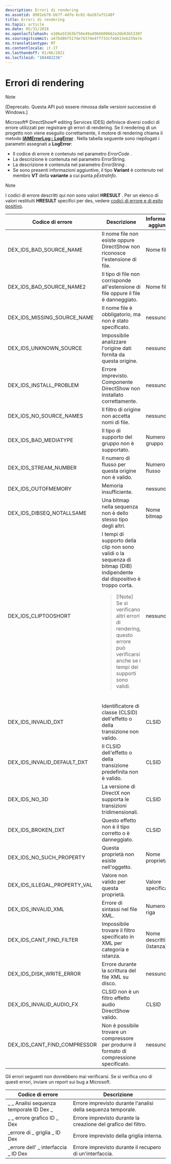 ```yaml
---
description: Errori di rendering
ms.assetid: 8901eb78-bb7f-4dfe-bc01-0a267af5140f
title: Errori di rendering
ms.topic: article
ms.date: 05/31/2018
ms.openlocfilehash: e106a55363bf50e49a4966600662e26b03b53307
ms.sourcegitcommit: a47bd86f517de76374e4fff33cfeb613eb259a7e
ms.translationtype: MT
ms.contentlocale: it-IT
ms.lasthandoff: 01/06/2021
ms.locfileid: "104482236"
---
```

# <a name="rendering-errors"></a>Errori di rendering

> [!Note]  
> \[Deprecato. Questa API può essere rimossa dalle versioni successive di Windows.\]

 

Microsoft® DirectShow® editing Services (DES) definisce diversi codici di errore utilizzati per registrare gli errori di rendering. Se il rendering di un progetto non viene eseguito correttamente, il motore di rendering chiama il metodo [**IAMErrorLog:: LogError**](iamerrorlog-logerror.md) . Nella tabella seguente sono riepilogati i parametri assegnati a **LogError**:

-   Il codice di errore è contenuto nel parametro *ErrorCode* .
-   La descrizione è contenuta nel parametro ErrorString.
-   La descrizione è contenuta nel parametro *ErrorString* .
-   Se sono presenti informazioni aggiuntive, il tipo **Variant** è contenuto nel membro **VT** della **variante** a cui punta *pExtraInfo*.

> [!Note]  
> I codici di errore descritti qui non sono valori **HRESULT** . Per un elenco di valori restituiti **HRESULT** specifici per des, vedere [codici di errore e di esito positivo](error-and-success-codes.md).

 



<table>
<colgroup>
<col style="width: 25%" />
<col style="width: 25%" />
<col style="width: 25%" />
<col style="width: 25%" />
</colgroup>
<thead>
<tr class="header">
<th>Codice di errore</th>
<th>Descrizione</th>
<th>Informazioni aggiuntive</th>
<th>Tipo variant</th>
</tr>
</thead>
<tbody>
<tr class="odd">
<td>DEX_IDS_BAD_SOURCE_NAME</td>
<td>Il nome file non esiste oppure DirectShow non riconosce l'estensione di file.</td>
<td>Nome file</td>
<td><strong>BSTR</strong></td>
</tr>
<tr class="even">
<td>DEX_IDS_BAD_SOURCE_NAME2</td>
<td>Il tipo di file non corrisponde all'estensione di file oppure il file è danneggiato.</td>
<td>Nome file</td>
<td><strong>BSTR</strong></td>
</tr>
<tr class="odd">
<td>DEX_IDS_MISSING_SOURCE_NAME</td>
<td>Il nome file è obbligatorio, ma non è stato specificato.</td>
<td>nessuno</td>
<td>Non applicabile</td>
</tr>
<tr class="even">
<td>DEX_IDS_UNKNOWN_SOURCE</td>
<td>Impossibile analizzare l'origine dati fornita da questa origine.</td>
<td>nessuno</td>
<td>Non applicabile</td>
</tr>
<tr class="odd">
<td>DEX_IDS_INSTALL_PROBLEM</td>
<td>Errore imprevisto. Componente DirectShow non installato correttamente.</td>
<td>nessuno</td>
<td>Non applicabile</td>
</tr>
<tr class="even">
<td>DEX_IDS_NO_SOURCE_NAMES</td>
<td>Il filtro di origine non accetta nomi di file.</td>
<td>nessuno</td>
<td>Non applicabile</td>
</tr>
<tr class="odd">
<td>DEX_IDS_BAD_MEDIATYPE</td>
<td>Il tipo di supporto del gruppo non è supportato.</td>
<td>Numero gruppo</td>
<td><strong>int</strong></td>
</tr>
<tr class="even">
<td>DEX_IDS_STREAM_NUMBER</td>
<td>Il numero di flusso per questa origine non è valido.</td>
<td>Numero di flusso</td>
<td><strong>int</strong></td>
</tr>
<tr class="odd">
<td>DEX_IDS_OUTOFMEMORY</td>
<td>Memoria insufficiente.</td>
<td>nessuno</td>
<td>Non applicabile</td>
</tr>
<tr class="even">
<td>DEX_IDS_DIBSEQ_NOTALLSAME</td>
<td>Una bitmap nella sequenza non è dello stesso tipo degli altri.</td>
<td>Nome bitmap</td>
<td><strong>BSTR</strong></td>
</tr>
<tr class="odd">
<td>DEX_IDS_CLIPTOOSHORT</td>
<td>I tempi di supporto della clip non sono validi o la sequenza di bitmap (DIB) indipendente dal dispositivo è troppo corta.
<blockquote>
[!Note]<br />
Se si verificano altri errori di rendering, questo errore può verificarsi anche se i tempi dei supporti sono validi.
</blockquote>
<br/></td>
<td>nessuno</td>
<td>Non applicabile</td>
</tr>
<tr class="even">
<td>DEX_IDS_INVALID_DXT</td>
<td>Identificatore di classe (CLSID) dell'effetto o della transizione non valido.</td>
<td>CLSID</td>
<td><strong>BSTR</strong></td>
</tr>
<tr class="odd">
<td>DEX_IDS_INVALID_DEFAULT_DXT</td>
<td>Il CLSID dell'effetto o della transizione predefinita non è valido.</td>
<td>CLSID</td>
<td><strong>BSTR</strong></td>
</tr>
<tr class="even">
<td>DEX_IDS_NO_3D</td>
<td>La versione di DirectX non supporta le transizioni tridimensionali.</td>
<td>CLSID</td>
<td><strong>BSTR</strong></td>
</tr>
<tr class="odd">
<td>DEX_IDS_BROKEN_DXT</td>
<td>Questo effetto non è il tipo corretto o è danneggiato.</td>
<td>CLSID</td>
<td><strong>BSTR</strong></td>
</tr>
<tr class="even">
<td>DEX_IDS_NO_SUCH_PROPERTY</td>
<td>Questa proprietà non esiste nell'oggetto.</td>
<td>Nome proprietà</td>
<td><strong>BSTR</strong></td>
</tr>
<tr class="odd">
<td>DEX_IDS_ILLEGAL_PROPERTY_VAL</td>
<td>Valore non valido per questa proprietà.</td>
<td>Valore specificato</td>
<td><strong>VARIANTE</strong></td>
</tr>
<tr class="even">
<td>DEX_IDS_INVALID_XML</td>
<td>Errore di sintassi nel file XML.</td>
<td>Numero di riga</td>
<td>VT_I4 (Integer a 4 byte)</td>
</tr>
<tr class="odd">
<td>DEX_IDS_CANT_FIND_FILTER</td>
<td>Impossibile trovare il filtro specificato in XML per categoria e istanza.</td>
<td>Nome descrittivo (istanza)</td>
<td><strong>BSTR</strong></td>
</tr>
<tr class="even">
<td>DEX_IDS_DISK_WRITE_ERROR</td>
<td>Errore durante la scrittura del file XML su disco.</td>
<td>nessuno</td>
<td>Non applicabile</td>
</tr>
<tr class="odd">
<td>DEX_IDS_INVALID_AUDIO_FX</td>
<td>CLSID non è un filtro effetto audio DirectShow valido.</td>
<td>CLSID</td>
<td><strong>BSTR</strong></td>
</tr>
<tr class="even">
<td>DEX_IDS_CANT_FIND_COMPRESSOR</td>
<td>Non è possibile trovare un compressore per produrre il formato di compressione specificato.</td>
<td>nessuno</td>
<td>Non applicabile</td>
</tr>
</tbody>
</table>



 

Gli errori seguenti non dovrebbero mai verificarsi. Se si verifica uno di questi errori, inviare un report sui bug a Microsoft.



| Codice di errore                 | Descrizione                                 |
|----------------------------|---------------------------------------------|
| \_ \_ Analisi sequenza temporale ID Dex \_  | Errore imprevisto durante l'analisi della sequenza temporale.      |
| \_ \_ errore grafico ID \_ Dex     | Errore imprevisto durante la creazione del grafico del filtro. |
| \_errore di \_ griglia \_ ID Dex      | Errore imprevisto della griglia interna.    |
| \_errore dell' \_ interfaccia \_ ID Dex | Errore imprevisto durante il recupero di un'interfaccia.      |



 

 

 




